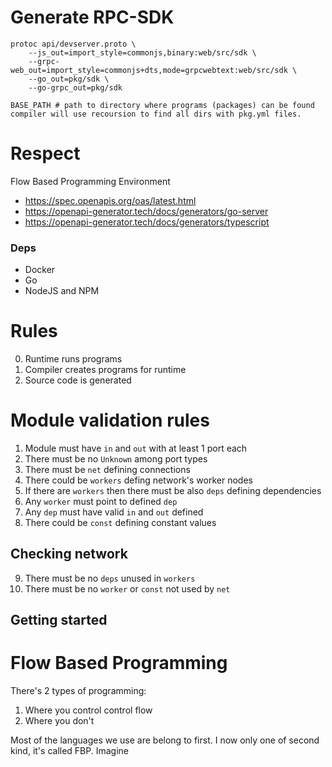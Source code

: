# Generate RPC-SDK

```shell
protoc api/devserver.proto \
    --js_out=import_style=commonjs,binary:web/src/sdk \
    --grpc-web_out=import_style=commonjs+dts,mode=grpcwebtext:web/src/sdk \
    --go_out=pkg/sdk \
    --go-grpc_out=pkg/sdk
```


```
BASE_PATH # path to directory where programs (packages) can be found
compiler will use recoursion to find all dirs with pkg.yml files.
```

# Respect

Flow Based Programming Environment

- https://spec.openapis.org/oas/latest.html
- https://openapi-generator.tech/docs/generators/go-server
- https://openapi-generator.tech/docs/generators/typescript

### Deps

- Docker
- Go
- NodeJS and NPM

# Rules

0. Runtime runs programs
1. Compiler creates programs for runtime
2. Source code is generated

# Module validation rules

1. Module must have `in` and `out` with at least 1 port each
2. There must be no `Unknown` among port types
3. There must be `net` defining connections
4. There could be `workers` defing network's worker nodes
5. If there are `workers` then there must be also `deps` defining dependencies
6. Any `worker` must point to defined `dep`
7. Any `dep` must have valid `in` and `out` defined
8. There could be `const` defining constant values

## Checking network

9.  There must be no `deps` unused in `workers`
10. There must be no `worker` or `const` not used by `net`

## Getting started

# Flow Based Programming

There's 2 types of programming:

1. Where you control control flow
2. Where you don't

Most of the languages we use are belong to first.
I now only one of second kind, it's called FBP.
Imagine
